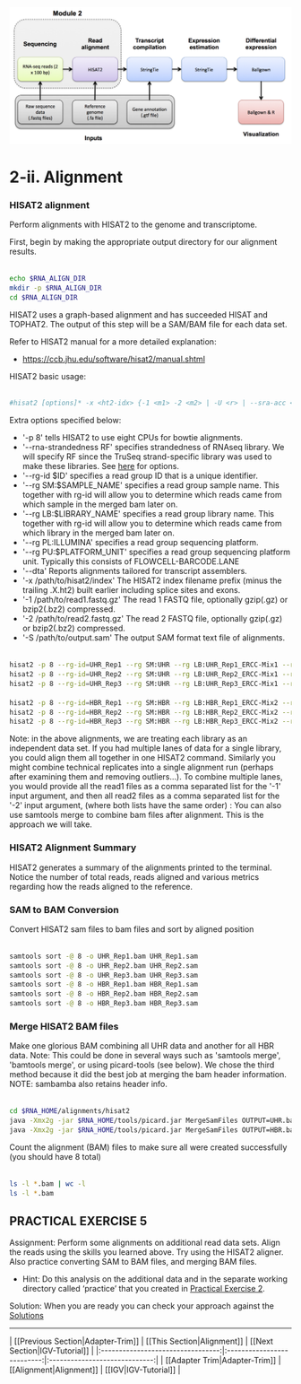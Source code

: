 ![RNA-seq Flowchart - Module 3](Images/RNA-seq_Flowchart3.png)

# 2-ii. Alignment

### HISAT2 alignment

Perform alignments with HISAT2 to the genome and transcriptome.

First, begin by making the appropriate output directory for our alignment results.

```bash

echo $RNA_ALIGN_DIR
mkdir -p $RNA_ALIGN_DIR
cd $RNA_ALIGN_DIR

```

 HISAT2 uses a graph-based alignment and has succeeded HISAT and TOPHAT2. The output of this step will be a SAM/BAM file for each data set.

Refer to HISAT2 manual for a more detailed explanation:

* https://ccb.jhu.edu/software/hisat2/manual.shtml

HISAT2 basic usage:

```bash

#hisat2 [options]* -x <ht2-idx> {-1 <m1> -2 <m2> | -U <r> | --sra-acc <SRA accession number>} [-S <sam>]

```

Extra options specified below:

* '-p 8' tells HISAT2 to use eight CPUs for bowtie alignments.
* '--rna-strandedness RF' specifies strandedness of RNAseq library. We will specify RF since the TruSeq strand-specific library was used to make these libraries. See <a href="https://github.com/griffithlab/rnaseq_tutorial/blob/master/manuscript/supplementary_tables/supplementary_table_5.md">here</a> for options.
* '--rg-id $ID' specifies a read group ID that is a unique identifier.
* '--rg SM:$SAMPLE_NAME' specifies a read group sample name. This together with rg-id will allow you to determine which reads came from which sample in the merged bam later on.
* '--rg LB:$LIBRARY_NAME' specifies a read group library name. This together with rg-id will allow you to determine which reads came from which library in the merged bam later on.
* '--rg PL:ILLUMINA' specifies a read group sequencing platform.
* '--rg PU:$PLATFORM_UNIT' specifies a read group sequencing platform unit.  Typically this consists of FLOWCELL-BARCODE.LANE
* '--dta' Reports alignments tailored for transcript assemblers.
* '-x /path/to/hisat2/index' The HISAT2 index filename prefix (minus the trailing .X.ht2) built earlier including splice sites and exons.
* '-1 /path/to/read1.fastq.gz' The read 1 FASTQ file, optionally gzip(.gz) or bzip2(.bz2) compressed.
* '-2 /path/to/read2.fastq.gz' The read 2 FASTQ file, optionally gzip(.gz) or bzip2(.bz2) compressed.
* '-S /path/to/output.sam' The output SAM format text file of alignments.

```bash

hisat2 -p 8 --rg-id=UHR_Rep1 --rg SM:UHR --rg LB:UHR_Rep1_ERCC-Mix1 --rg PL:ILLUMINA --rg PU:CXX1234-ACTGAC.1 -x $RNA_REF_INDEX --dta --rna-strandness RF -1 $RNA_DATA_DIR/UHR_Rep1_ERCC-Mix1_Build37-ErccTranscripts-chr22.read1.fastq.gz -2 $RNA_DATA_DIR/UHR_Rep1_ERCC-Mix1_Build37-ErccTranscripts-chr22.read2.fastq.gz -S ./UHR_Rep1.sam
hisat2 -p 8 --rg-id=UHR_Rep2 --rg SM:UHR --rg LB:UHR_Rep2_ERCC-Mix1 --rg PL:ILLUMINA --rg PU:CXX1234-TGACAC.1 -x $RNA_REF_INDEX --dta --rna-strandness RF -1 $RNA_DATA_DIR/UHR_Rep2_ERCC-Mix1_Build37-ErccTranscripts-chr22.read1.fastq.gz -2 $RNA_DATA_DIR/UHR_Rep2_ERCC-Mix1_Build37-ErccTranscripts-chr22.read2.fastq.gz -S ./UHR_Rep2.sam
hisat2 -p 8 --rg-id=UHR_Rep3 --rg SM:UHR --rg LB:UHR_Rep3_ERCC-Mix1 --rg PL:ILLUMINA --rg PU:CXX1234-CTGACA.1 -x $RNA_REF_INDEX --dta --rna-strandness RF -1 $RNA_DATA_DIR/UHR_Rep3_ERCC-Mix1_Build37-ErccTranscripts-chr22.read1.fastq.gz -2 $RNA_DATA_DIR/UHR_Rep3_ERCC-Mix1_Build37-ErccTranscripts-chr22.read2.fastq.gz -S ./UHR_Rep3.sam

hisat2 -p 8 --rg-id=HBR_Rep1 --rg SM:HBR --rg LB:HBR_Rep1_ERCC-Mix2 --rg PL:ILLUMINA --rg PU:CXX1234-TGACAC.1 -x $RNA_REF_INDEX --dta --rna-strandness RF -1 $RNA_DATA_DIR/HBR_Rep1_ERCC-Mix2_Build37-ErccTranscripts-chr22.read1.fastq.gz -2 $RNA_DATA_DIR/HBR_Rep1_ERCC-Mix2_Build37-ErccTranscripts-chr22.read2.fastq.gz -S ./HBR_Rep1.sam
hisat2 -p 8 --rg-id=HBR_Rep2 --rg SM:HBR --rg LB:HBR_Rep2_ERCC-Mix2 --rg PL:ILLUMINA --rg PU:CXX1234-GACACT.1 -x $RNA_REF_INDEX --dta --rna-strandness RF -1 $RNA_DATA_DIR/HBR_Rep2_ERCC-Mix2_Build37-ErccTranscripts-chr22.read1.fastq.gz -2 $RNA_DATA_DIR/HBR_Rep2_ERCC-Mix2_Build37-ErccTranscripts-chr22.read2.fastq.gz -S ./HBR_Rep2.sam
hisat2 -p 8 --rg-id=HBR_Rep3 --rg SM:HBR --rg LB:HBR_Rep3_ERCC-Mix2 --rg PL:ILLUMINA --rg PU:CXX1234-ACACTG.1 -x $RNA_REF_INDEX --dta --rna-strandness RF -1 $RNA_DATA_DIR/HBR_Rep3_ERCC-Mix2_Build37-ErccTranscripts-chr22.read1.fastq.gz -2 $RNA_DATA_DIR/HBR_Rep3_ERCC-Mix2_Build37-ErccTranscripts-chr22.read2.fastq.gz -S ./HBR_Rep3.sam

```


Note: in the above alignments, we are treating each library as an independent data set.  If you had multiple lanes of data for a single library, you could align them all together in one HISAT2 command. Similarly you might combine technical replicates into a single alignment run (perhaps after examining them and removing outliers...). To combine multiple lanes, you would provide all the read1 files as a comma separated list for the '-1' input argument, and then all read2 files as a comma separated list for the '-2' input argument, (where both lists have the same order) :
You can also use samtools merge to combine bam files after alignment. This is the approach we will take.

### HISAT2 Alignment Summary

HISAT2 generates a summary of the alignments printed to the terminal. Notice the number of total reads, reads aligned and various metrics regarding how the reads aligned to the reference.

### SAM to BAM Conversion

Convert HISAT2 sam files to bam files and sort by aligned position

```bash

samtools sort -@ 8 -o UHR_Rep1.bam UHR_Rep1.sam
samtools sort -@ 8 -o UHR_Rep2.bam UHR_Rep2.sam 
samtools sort -@ 8 -o UHR_Rep3.bam UHR_Rep3.sam 
samtools sort -@ 8 -o HBR_Rep1.bam HBR_Rep1.sam
samtools sort -@ 8 -o HBR_Rep2.bam HBR_Rep2.sam
samtools sort -@ 8 -o HBR_Rep3.bam HBR_Rep3.sam

```

### Merge HISAT2 BAM files

Make one glorious BAM combining all UHR data and another for all HBR data. Note: This could be done in several ways such as 'samtools merge', 'bamtools merge', or using picard-tools (see below). We chose the third method because it did the best job at merging the bam header information. NOTE: sambamba also retains header info.

```bash

cd $RNA_HOME/alignments/hisat2
java -Xmx2g -jar $RNA_HOME/tools/picard.jar MergeSamFiles OUTPUT=UHR.bam INPUT=UHR_Rep1.bam INPUT=UHR_Rep2.bam INPUT=UHR_Rep3.bam
java -Xmx2g -jar $RNA_HOME/tools/picard.jar MergeSamFiles OUTPUT=HBR.bam INPUT=HBR_Rep1.bam INPUT=HBR_Rep2.bam INPUT=HBR_Rep3.bam

```

Count the alignment (BAM) files to make sure all were created successfully (you should have 8 total)

```bash

ls -l *.bam | wc -l
ls -l *.bam

```

## PRACTICAL EXERCISE 5

Assignment: Perform some alignments on additional read data sets. Align the reads using the skills you learned above. Try using the HISAT2 aligner. Also practice converting SAM to BAM files, and merging BAM files. 

* Hint: Do this analysis on the additional data and in the separate working directory called ‘practice’ that you created in [Practical Exercise 2](https://github.com/griffithlab/rnaseq_tutorial/wiki/RNAseq-Data#practical-exercise-2).

Solution: When you are ready you can check your approach against the [Solutions](https://github.com/griffithlab/rnaseq_tutorial/wiki/Solutions#practical-exercise-5---alignment)

---

| [[Previous Section|Adapter-Trim]] | [[This Section|Alignment]] | [[Next Section|IGV-Tutorial]] |
|:---------------------------------:|:--------------------------:|:-----------------------------:|
| [[Adapter Trim|Adapter-Trim]]     | [[Alignment|Alignment]]    | [[IGV|IGV-Tutorial]] |
